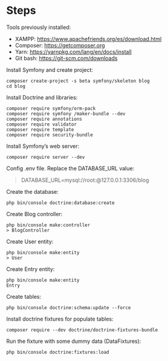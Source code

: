 # Steps
Tools previously installed:
- XAMPP: https://www.apachefriends.org/es/download.html
- Composer: https://getcomposer.org
- Yarn: https://yarnpkg.com/lang/en/docs/install
- Git bash: https://git-scm.com/downloads

Install Symfony and create project:
```
composer create-project -s beta symfony/skeleton blog
cd blog
```

Install Doctrine and libraries:
```
composer require symfony/orm-pack
composer require symfony /maker-bundle --dev
composer require annotations
composer require validator
composer require template
composer require security-bundle
```

Install Symfony’s web server:
```
composer require server --dev
```

Config .env file. Replace the DATABASE_URL value: 
> DATABASE_URL=mysql://root:@127.0.0.1:3306/blog

Create the database:
```
php bin/console doctrine:database:create
```

Create Blog controller:
```
php bin/console make:controller  
> BlogController
```

Create User entity:
```
php bin/console make:entity  
> User
```

Create Entry entity:
```
php bin/console make:entity  
Entry
```

Create tables:
```
php bin/console doctrine:schema:update --force  
```

Install doctrine fixtures for populate tables:
```
composer require --dev doctrine/doctrine-fixtures-bundle
```

Run the fixture with some dummy data (DataFixtures):
```
php bin/console doctrine:fixtures:load 	
```
